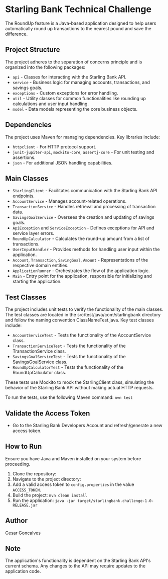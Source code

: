 # Starling Bank Technical Challenge

The RoundUp feature is a Java-based application designed to help users automatically round up transactions to the nearest pound and save the difference.

## Project Structure

The project adheres to the separation of concerns principle and is organized into the following packages:

- `api` - Classes for interacting with the Starling Bank API.
- `service` - Business logic for managing accounts, transactions, and savings goals.
- `exceptions` - Custom exceptions for error handling.
- `util` - Utility classes for common functionalities like rounding up calculations and user input handling.
- `model` - Data models representing the core business objects.
  
## Dependencies

The project uses Maven for managing dependencies. Key libraries include:

- `httpclient` - For HTTP protocol support.
- `junit-jupiter-api`, `mockito-core`, `assertj-core` - For unit testing and assertions.
- `json` - For additional JSON handling capabilities.

## Main Classes

- `StarlingClient` - Facilitates communication with the Starling Bank API endpoints.
- `AccountService` - Manages account-related operations.
- `TransactionService` - Handles retrieval and processing of transaction data.
- `SavingsGoalService` - Oversees the creation and updating of savings goals.
- `ApiException` and `ServiceException` - Defines exceptions for API and service layer errors.
- `RoundUpCalculator` - Calculates the round-up amount from a list of transactions.
- `UserInputHandler` - Provides methods for handling user input within the application.
- `Account`, `Transaction`, `SavingGoal`, `Amount` - Representations of the respective domain entities. 
- `ApplicationRunner` - Orchestrates the flow of the application logic.
- `Main` - Entry point for the application, responsible for initializing and starting the application.


## Test Classes

The project includes unit tests to verify the functionality of the main classes. The test classes are located in the src/test/java/com/starlingbank directory and follow the naming convention ClassNameTest.java. Key test classes include:

- `AccountServiceTest` - Tests the functionality of the AccountService class.
- `TransactionServiceTest` - Tests the functionality of the TransactionService class.
- `SavingsGoalServiceTest` - Tests the functionality of the SavingsGoalService class.
- `RoundUpCalculatorTest` - Tests the functionality of the RoundUpCalculator class.

These tests use Mockito to mock the StarlingClient class, simulating the behavior of the Starling Bank API without making actual HTTP requests.

To run the tests, use the following Maven command: `mvn test`

## Validate the Access Token
- Go to the Starling Bank Developers Account and refresh/generate a new access token.

## How to Run

Ensure you have Java and Maven installed on your system before proceeding.

1. Clone the repository:
2. Navigate to the project directory:
3. Add a valid access token to `config.properties` in the value `ACCESS_TOKEN`.
4. Build the project: `mvn clean install`
5. Run the application: `java -jar target/starlingbank.challenge-1.0-RELEASE.jar`

## Author

Cesar Goncalves

## Note

The application's functionality is dependent on the Starling Bank API's current schema. Any changes to the API may require updates to the application code.